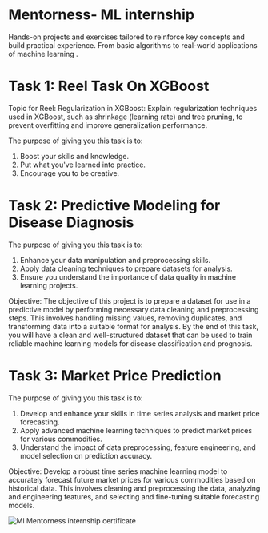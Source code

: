 # Mentorness- ML internship
Hands-on projects and exercises tailored to reinforce key concepts and build practical experience. From basic algorithms to real-world applications of machine learning .
# Task 1: Reel Task On XGBoost
Topic for Reel: Regularization in XGBoost: Explain regularization techniques used in XGBoost, such as shrinkage (learning rate) and tree pruning, to prevent overfitting and improve generalization performance.

The purpose of giving you this task is to:
1. Boost your skills and knowledge.
2. Put what you've learned into practice.
3. Encourage you to be creative.

# Task 2: Predictive Modeling for Disease Diagnosis

The purpose of giving you this task is to:
1. Enhance your data manipulation and preprocessing skills.
2. Apply data cleaning techniques to prepare datasets for analysis.
3. Ensure you understand the importance of data quality in machine learning projects.
   
Objective:
The objective of this project is to prepare a dataset for use in a predictive model by performing necessary data cleaning and preprocessing steps. This involves handling missing values, removing duplicates, and transforming data into a suitable format for analysis. By the end of this task, you will have a clean and well-structured dataset that can be used to train reliable machine learning models for disease classification and prognosis.

# Task 3: Market Price Prediction

The purpose of giving you this task is to:
1. Develop and enhance your skills in time series analysis and market price forecasting.
2. Apply advanced machine learning techniques to predict market prices for various commodities.
3. Understand the impact of data preprocessing, feature engineering, and model selection on prediction accuracy.

Objective: Develop a robust time series machine learning model to accurately forecast future market prices for various commodities based on historical data. This involves cleaning and preprocessing the data, analyzing and engineering features, and selecting and fine-tuning suitable forecasting models.



![Ml Mentorness internship certificate ](https://github.com/SuzyAdel/Mentorness-intern/assets/128175020/c7a3f5a0-8edd-4621-b147-ded2ccce3600)



